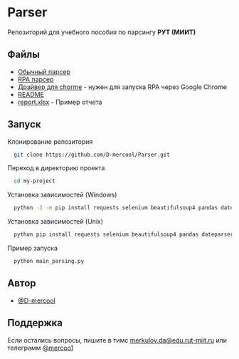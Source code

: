 
# Parser

Репозиторий для учебного пособия по парсингу **РУТ (МИИТ)**


## Файлы

 - [Обычный парсер](https://github.com/D-mercool/Parser/blob/master/main_parsing.py)
 - [RPA парсер](https://github.com/D-mercool/Parser/blob/master/main_rpa.py)
 - [Драйвер для chorme](https://github.com/D-mercool/Parser/blob/master/chromedriver.exe) - нужен для запуска RPA через Google Chrome
 - [README](https://github.com/D-mercool/Parser/blob/master/README.md)
 - [report.xlsx](https://github.com/D-mercool/Parser/blob/master/report.xlsx) - Пример отчета

## Запуск
Клонирование репозитория

```bash
  git clone https://github.com/D-mercool/Parser.git
```

Переход в директорию проекта

```bash
  cd my-project
```

Установка зависимостей (Windows)

```bash
  python -3 -m pip install requests selenium beautifulsoup4 pandas dateparser fake-useragent
```

Установка зависимостей (Unix)

```bash
  python pip install requests selenium beautifulsoup4 pandas dateparser fake-useragent
```

Пример запуска

```bash
  python main_parsing.py
```


## Автор

- [@D-mercool](https://github.com/D-mercool)


## Поддержка

Если остались вопросы, пишите в тимс merkulov.da@edu.rut-miit.ru или телеграмм [@mercoo1](https://t.me/mercoo1)

